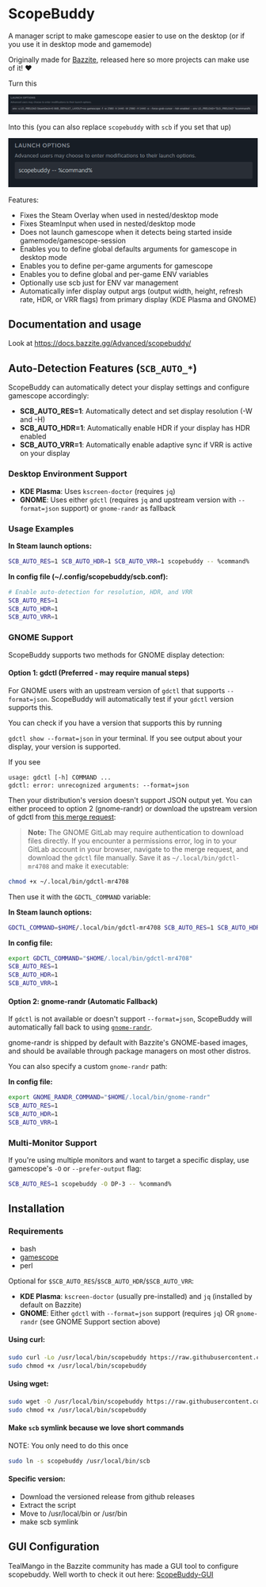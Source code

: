 # ScopeBuddy
A manager script to make gamescope easier to use on the desktop (or if you use it in desktop mode and gamemode)

Originally made for [Bazzite](https://bazzite.gg), released here so more projects can make use of it! ❤️

Turn this

![gamescope Launch Options](/repo_content/launch_options_gamescope.png?raw=true "gamescope Launch Options")

Into this (you can also replace `scopebuddy` with `scb` if you set that up)

![scopebuddy Launch Options](/repo_content/launch_options_scopebuddy.png?raw=true "scopebuddy Launch Options")

Features:
* Fixes the Steam Overlay when used in nested/desktop mode
* Fixes SteamInput when used in nested/desktop mode
* Does not launch gamescope when it detects being started inside gamemode/gamescope-session
* Enables you to define global defaults arguments for gamescope in desktop mode
* Enables you to define per-game arguments for gamescope
* Enables you to define global and per-game ENV variables
* Optionally use scb just for ENV var management
* Automatically infer display output args (output width, height, refresh rate, HDR, or VRR flags) from primary display (KDE Plasma and GNOME)

## Documentation and usage
Look at https://docs.bazzite.gg/Advanced/scopebuddy/

## Auto-Detection Features (`SCB_AUTO_*`)

ScopeBuddy can automatically detect your display settings and configure gamescope accordingly:

- **SCB_AUTO_RES=1**: Automatically detect and set display resolution (-W and -H)
- **SCB_AUTO_HDR=1**: Automatically enable HDR if your display has HDR enabled
- **SCB_AUTO_VRR=1**: Automatically enable adaptive sync if VRR is active on your display

### Desktop Environment Support

- **KDE Plasma**: Uses `kscreen-doctor` (requires `jq`)
- **GNOME**: Uses either `gdctl` (requires `jq` and upstream version with `--format=json` support) or `gnome-randr` as fallback

### Usage Examples

**In Steam launch options:**
```bash
SCB_AUTO_RES=1 SCB_AUTO_HDR=1 SCB_AUTO_VRR=1 scopebuddy -- %command%
```

**In config file (~/.config/scopebuddy/scb.conf):**
```bash
# Enable auto-detection for resolution, HDR, and VRR
SCB_AUTO_RES=1
SCB_AUTO_HDR=1
SCB_AUTO_VRR=1
```

### GNOME Support

ScopeBuddy supports two methods for GNOME display detection:

#### Option 1: gdctl (Preferred - may require manual steps)
For GNOME users with an upstream version of `gdctl` that supports `--format=json`. ScopeBuddy will automatically test if your `gdctl` version supports this.

You can check if you have a version that supports this by running

`gdctl show --format=json` in your terminal. If you see output about your display, your version is supported.

If you see

```
usage: gdctl [-h] COMMAND ...
gdctl: error: unrecognized arguments: --format=json
```

Then your distribution's version doesn't support JSON output yet. You can either proceed to option 2 (gnome-randr) or download the upstream version of gdctl from [this merge request](https://gitlab.gnome.org/GNOME/mutter/-/merge_requests/4708):

> **Note:** The GNOME GitLab may require authentication to download files directly. If you encounter a permissions error, log in to your GitLab account in your browser, navigate to the merge request, and download the `gdctl` file manually. Save it as `~/.local/bin/gdctl-mr4708` and make it executable:

```bash
chmod +x ~/.local/bin/gdctl-mr4708
```

Then use it with the `GDCTL_COMMAND` variable:

**In Steam launch options:**
```bash
GDCTL_COMMAND=$HOME/.local/bin/gdctl-mr4708 SCB_AUTO_RES=1 SCB_AUTO_HDR=1 SCB_AUTO_VRR=1 scopebuddy -- %command%
```

**In config file:**
```bash
export GDCTL_COMMAND="$HOME/.local/bin/gdctl-mr4708"
SCB_AUTO_RES=1
SCB_AUTO_HDR=1
SCB_AUTO_VRR=1
```

#### Option 2: gnome-randr (Automatic Fallback)
If `gdctl` is not available or doesn't support `--format=json`, ScopeBuddy will automatically fall back to using [`gnome-randr`](https://github.com/maxwellainatchi/gnome-randr-rust).

gnome-randr is shipped by default with Bazzite's GNOME-based images, and should be available through package managers on most other distros.

You can also specify a custom `gnome-randr` path:

**In config file:**
```bash
export GNOME_RANDR_COMMAND="$HOME/.local/bin/gnome-randr"
SCB_AUTO_RES=1
SCB_AUTO_HDR=1
SCB_AUTO_VRR=1
```

### Multi-Monitor Support

If you're using multiple monitors and want to target a specific display, use gamescope's `-O` or `--prefer-output` flag:

```bash
SCB_AUTO_RES=1 scopebuddy -O DP-3 -- %command%
```

## Installation

### Requirements
* bash
* [gamescope](https://github.com/ValveSoftware/gamescope)
* perl

Optional for `$SCB_AUTO_RES`/`$SCB_AUTO_HDR`/`$SCB_AUTO_VRR`:
* **KDE Plasma**: `kscreen-doctor` (usually pre-installed) and `jq` (installed by default on Bazzite)
* **GNOME**: Either `gdctl` with `--format=json` support (requires `jq`) OR `gnome-randr` (see GNOME Support section above)

#### Using curl:
```bash
sudo curl -Lo /usr/local/bin/scopebuddy https://raw.githubusercontent.com/HikariKnight/ScopeBuddy/refs/heads/main/bin/scopebuddy
sudo chmod +x /usr/local/bin/scopebuddy
```

#### Using wget:
```bash
sudo wget -O /usr/local/bin/scopebuddy https://raw.githubusercontent.com/HikariKnight/ScopeBuddy/refs/heads/main/bin/scopebuddy
sudo chmod +x /usr/local/bin/scopebuddy
```

#### Make `scb` symlink because we love short commands
NOTE: You only need to do this once

```bash
sudo ln -s scopebuddy /usr/local/bin/scb
```

#### Specific version:
* Download the versioned release from github releases
* Extract the script
* Move to /usr/local/bin or /usr/bin
* make scb symlink

## GUI Configuration
TealMango in the Bazzite community has made a GUI tool to configure scopebuddy.
Well worth to check it out here: [ScopeBuddy-GUI](https://github.com/rfrench3/scopebuddy-gui)
